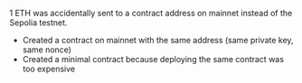 1 ETH was accidentally sent to a contract address on mainnet instead of the Sepolia testnet.

- Created a contract on mainnet with the same address (same private key, same nonce)
- Created a minimal contract because deploying the same contract was too expensive